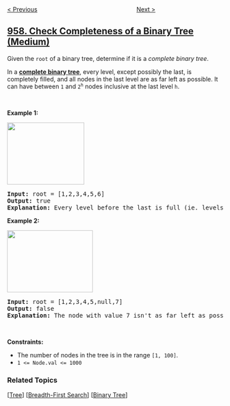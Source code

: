 <!--|This file generated by command(leetcode description); DO NOT EDIT.    |-->
<!--+----------------------------------------------------------------------+-->
<!--|@author    openset <openset.wang@gmail.com>                           |-->
<!--|@link      https://github.com/openset                                 |-->
<!--|@home      https://github.com/openset/leetcode                        |-->
<!--+----------------------------------------------------------------------+-->

[< Previous](../prison-cells-after-n-days "Prison Cells After N Days")
　　　　　　　　　　　　　　　　
[Next >](../regions-cut-by-slashes "Regions Cut By Slashes")

## [958. Check Completeness of a Binary Tree (Medium)](https://leetcode.com/problems/check-completeness-of-a-binary-tree "二叉树的完全性检验")

<p>Given the <code>root</code> of a binary tree, determine if it is a <em>complete binary tree</em>.</p>

<p>In a <strong><a href="http://en.wikipedia.org/wiki/Binary_tree#Types_of_binary_trees" target="_blank">complete binary tree</a></strong>, every level, except possibly the last, is completely filled, and all nodes in the last level are as far left as possible. It can have between <code>1</code> and <code>2<sup>h</sup></code> nodes inclusive at the last level <code>h</code>.</p>

<p>&nbsp;</p>
<p><strong>Example 1:</strong></p>
<img alt="" src="https://assets.leetcode.com/uploads/2018/12/15/complete-binary-tree-1.png" style="width: 180px; height: 145px;" />
<pre>
<strong>Input:</strong> root = [1,2,3,4,5,6]
<strong>Output:</strong> true
<strong>Explanation:</strong> Every level before the last is full (ie. levels with node-values {1} and {2, 3}), and all nodes in the last level ({4, 5, 6}) are as far left as possible.
</pre>

<p><strong>Example 2:</strong></p>
<img alt="" src="https://assets.leetcode.com/uploads/2018/12/15/complete-binary-tree-2.png" style="width: 200px; height: 145px;" />
<pre>
<strong>Input:</strong> root = [1,2,3,4,5,null,7]
<strong>Output:</strong> false
<strong>Explanation:</strong> The node with value 7 isn&#39;t as far left as possible.
</pre>

<p>&nbsp;</p>
<p><strong>Constraints:</strong></p>

<ul>
	<li>The number of nodes in the tree is in the range <code>[1, 100]</code>.</li>
	<li><code>1 &lt;= Node.val &lt;= 1000</code></li>
</ul>

### Related Topics
  [[Tree](../../tag/tree/README.md)]
  [[Breadth-First Search](../../tag/breadth-first-search/README.md)]
  [[Binary Tree](../../tag/binary-tree/README.md)]
